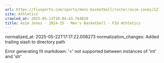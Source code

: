 ```yaml
---
url: https://fiusports.com/sports/mens-basketball/roster/asim-jones/12790/
site: Athletics
crawled_at: 2025-05-13T10:04:43.764839
title: Asim Jones - 2024-25 - Men's Basketball - FIU Athletics
---
```

normalized_at: 2025-05-22T17:17:22.008273
normalization_changes: Added trailing slash to directory path

Error generating fit markdown: '<' not supported between instances of 'int' and 'str'